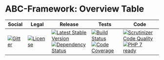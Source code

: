 # ABC-Framework: Overview Table

<table>
<thead>
<tr>
<th>Social</th>
<th>Legal</th>
<th>Release</th>
<th>Tests</th>
<th>Code</th>
</tr>
</thead>
<tbody>
<tr>
<td>
<a href="https://gitter.im/SetBased/php-abc?utm_source=badge&utm_medium=badge&utm_campaign=pr-badge"><img src="https://badges.gitter.im/SetBased/php-abc.svg" alt="Gitter"/></a>
</td>
<td>
<a href="https://packagist.org/packages/setbased/abc-table-overview"><img src="https://poser.pugx.org/setbased/abc-table-overview/license" alt="License"/></a>
</td>
<td>
<a href="https://packagist.org/packages/setbased/abc-table-overview"><img src="https://poser.pugx.org/setbased/abc-table-overview/v/stable" alt="Latest Stable Version"/></a><br/>
<a href="https://www.versioneye.com/user/projects/5724d6b4ba37ce00464e07f1"><img src="https://www.versioneye.com/user/projects/5724d6b4ba37ce00464e07f1/badge.svg?style=flat" alt="Dependency Status"/></a>
</td>
<td>
<a href="https://travis-ci.org/SetBased/php-abc-table-overview"><img src="https://travis-ci.org/SetBased/php-abc-table-overview.svg?branch=master" alt="Build Status"/></a><br/>
<a href="https://scrutinizer-ci.com/g/SetBased/php-abc-table-overview/?branch=master"><img src="https://scrutinizer-ci.com/g/SetBased/php-abc-table-overview/badges/coverage.png?b=master" alt="Code Coverage"/></a>
</td>
<td>
<a href="https://scrutinizer-ci.com/g/SetBased/php-abc-table-overview/?branch=master"><img src="https://scrutinizer-ci.com/g/SetBased/php-abc-table-overview/badges/quality-score.png?b=master" alt="Scrutinizer Code Quality"/></a><br/>
<a href="https://travis-ci.org/SetBased/php-abc-table-overview"><img src="http://php7ready.timesplinter.ch/SetBased/php-abc-table-overview/badge.svg" alt="PHP 7 ready"/></a>
</td>
</tr>
</tbody>
</table>
